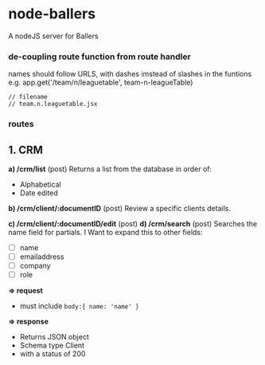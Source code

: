 # node-ballers
A nodeJS server for Ballers

### de-coupling route function from route handler
names should follow URLS, with dashes imstead of slashes in the funtions
e.g.
    app.get('/team/n/leaguetable', team-n-leagueTable)
    
    // filename
    // team.n.leaguetable.jsx



### routes

## 1. CRM
**a) /crm/list** (post)
Returns a list from the database in order of:
- Alphabetical
- Date edited

**b) /crm/client/__:documentID__** (post)
Review a specific clients details.


**c) /crm/client/__:documentID__/edit** (post)
**d) /crm/search** (post)
Searches the name field for partials.
I Want to expand this to other fields:
- [ ] name
- [ ] emailaddress
- [ ] company
- [ ] role

**=> request**
- must include `body:{ name: 'name' }`


**=> response**
- Returns JSON object 
- Schema type Client 
- with a status of 200


